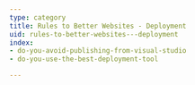 ```yaml
---
type: category
title: Rules to Better Websites - Deployment
uid: rules-to-better-websites---deployment
index:
- do-you-avoid-publishing-from-visual-studio
- do-you-use-the-best-deployment-tool

---
```

 

